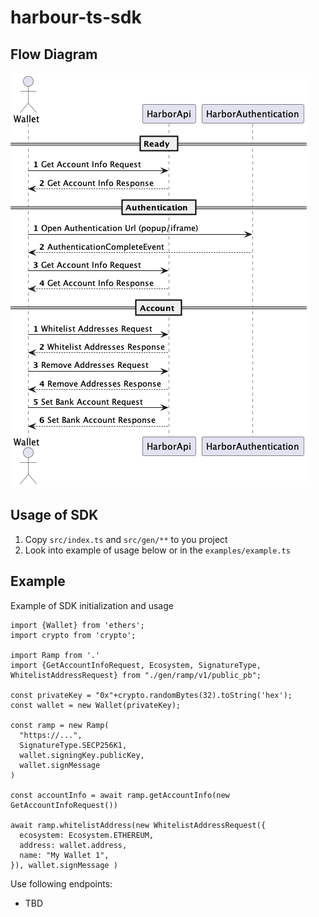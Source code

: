 # harbour-ts-sdk

## Flow Diagram
![Flow](docs/ramp-api.png)

## Usage of SDK

1. Copy `src/index.ts` and `src/gen/**` to you project
2. Look into example of usage below or in the `examples/example.ts`

## Example
Example of SDK initialization and usage
```Typscript
import {Wallet} from 'ethers';
import crypto from 'crypto';

import Ramp from '.'
import {GetAccountInfoRequest, Ecosystem, SignatureType, WhitelistAddressRequest} from "./gen/ramp/v1/public_pb";

const privateKey = "0x"+crypto.randomBytes(32).toString('hex');
const wallet = new Wallet(privateKey);

const ramp = new Ramp(
  "https://...",
  SignatureType.SECP256K1,
  wallet.signingKey.publicKey,
  wallet.signMessage
)

const accountInfo = await ramp.getAccountInfo(new GetAccountInfoRequest())

await ramp.whitelistAddress(new WhitelistAddressRequest({
  ecosystem: Ecosystem.ETHEREUM,
  address: wallet.address,
  name: "My Wallet 1",
}), wallet.signMessage )
```

Use following endpoints:
- TBD

